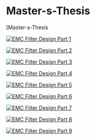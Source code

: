 # Master-s-Thesis

[Master-s-Thesis

[![EMC Filter Design Part 1]( https://youtu.be/JQkNqY0I02Y)](https://www.youtube.com/watch?v=JQkNqY0I02Y&t=1s)


[![EMC Filter Design Part 2]( https://youtu.be/_-1267i1ILM)](https://www.youtube.com/watch?v=_-1267i1ILM)

[![EMC Filter Design Part 3]( https://youtu.be/zPcMNpyavMw)](https://www.youtube.com/watch?v=zPcMNpyavMw)

[![EMC Filter Design Part 4]( https://youtu.be/6cvu3FazuNU)](https://www.youtube.com/watch?v=6cvu3FazuNU&t=1s)

[![EMC Filter Design Part 5]( https://youtu.be/k3gCiL6SFSE)](https://www.youtube.com/watch?v=k3gCiL6SFSE&t=3s)

[![EMC Filter Design Part 6]( https://youtu.be/cxPAGWTiNSc)](https://www.youtube.com/watch?v=cxPAGWTiNSc&t=2s)

[![EMC Filter Design Part 7]( https://youtu.be/ONbGT35G6jo)](https://www.youtube.com/watch?v=ONbGT35G6jo)

[![EMC Filter Design Part 8]( https://youtu.be/UOCsqNtRL74)](https://www.youtube.com/watch?v=UOCsqNtRL74)

[![EMC Filter Design Part 9]( https://youtu.be/8M8B8GytW78)](https://www.youtube.com/watch?v=8M8B8GytW78&t=1s)
